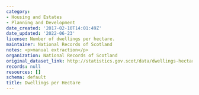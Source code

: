```yaml
---
category:
- Housing and Estates
- Planning and Development
date_created: '2017-02-10T14:01:49Z'
date_updated: '2022-06-23'
license: Number of dwellings per hectare.
maintainer: National Records of Scotland
notes: <p>manual extraction</p>
organization: National Records of Scotland
original_dataset_link: http://statistics.gov.scot/data/dwellings-hectare
records: null
resources: []
schema: default
title: Dwellings per Hectare
---
```

